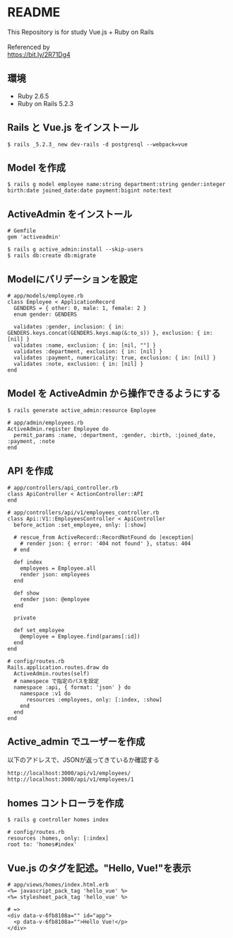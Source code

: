 # README
This Repository is for study Vue.js + Ruby on Rails<br>
<br>
Referenced by<br>
https://bit.ly/2R71Dg4

## 環境
- Ruby 2.6.5
- Ruby on Rails 5.2.3

## Rails と Vue.js をインストール

```
$ rails _5.2.3_ new dev-rails -d postgresql --webpack=vue
```

## Model を作成

```
$ rails g model employee name:string department:string gender:integer birth:date joined_date:date payment:bigint note:text
```

## ActiveAdmin をインストール

```
# Gemfile
gem 'activeadmin'

$ rails g active_admin:install --skip-users
$ rails db:create db:migrate
```

## Modelにバリデーションを設定

```
# app/models/employee.rb
class Employee < ApplicationRecord
  GENDERS = { other: 0, male: 1, female: 2 }
  enum gender: GENDERS

  validates :gender, inclusion: { in: GENDERS.keys.concat(GENDERS.keys.map(&:to_s)) }, exclusion: { in: [nil] }
  validates :name, exclusion: { in: [nil, ""] }
  validates :department, exclusion: { in: [nil] }
  validates :payment, numericality: true, exclusion: { in: [nil] }
  validates :note, exclusion: { in: [nil] }
end
```

## Model を ActiveAdmin から操作できるようにする

```
$ rails generate active_admin:resource Employee

# app/admin/employees.rb
ActiveAdmin.register Employee do
  permit_params :name, :department, :gender, :birth, :joined_date, :payment, :note
end
```

## API を作成

```
# app/controllers/api_controller.rb
class ApiController < ActionController::API
end

# app/controllers/api/v1/employees_controller.rb
class Api::V1::EmployeesController < ApiController
  before_action :set_employee, only: [:show]

  # rescue_from ActiveRecord::RecordNotFound do |exception|
    # render json: { error: '404 not found' }, status: 404
  # end

  def index
    employees = Employee.all
    render json: employees
  end

  def show
    render json: @employee
  end

  private

  def set_employee
    @employee = Employee.find(params[:id])
  end
end

# config/routes.rb
Rails.application.routes.draw do
  ActiveAdmin.routes(self)
  # namespece で指定のパスを設定
  namespace :api, { format: 'json' } do
    namespace :v1 do
      resources :employees, only: [:index, :show]
    end
  end
end
```

## Active_admin でユーザーを作成
以下のアドレスで、JSONが返ってきているか確認する

```
http://localhost:3000/api/v1/employees/
http://localhost:3000/api/v1/employees/1
```

## homes コントローラを作成

```
$ rails g controller homes index

# config/routes.rb
resources :homes, only: [:index]
root to: 'homes#index'
```

## Vue.js のタグを記述。"Hello, Vue!"を表示

```
# app/views/homes/index.html.erb
<%= javascript_pack_tag 'hello_vue' %>
<%= stylesheet_pack_tag 'hello_vue' %>

# =>
<div data-v-6fb8108a="" id="app">
  <p data-v-6fb8108a="">Hello Vue!</p>
</div>
```
